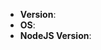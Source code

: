 <!--
Thank you for reporting an issue.

Please provide as much details are you're able to.
-->

- **Version**:
- **OS**:
- **NodeJS Version**:

<!-- Enter your issue details below this comment. -->
